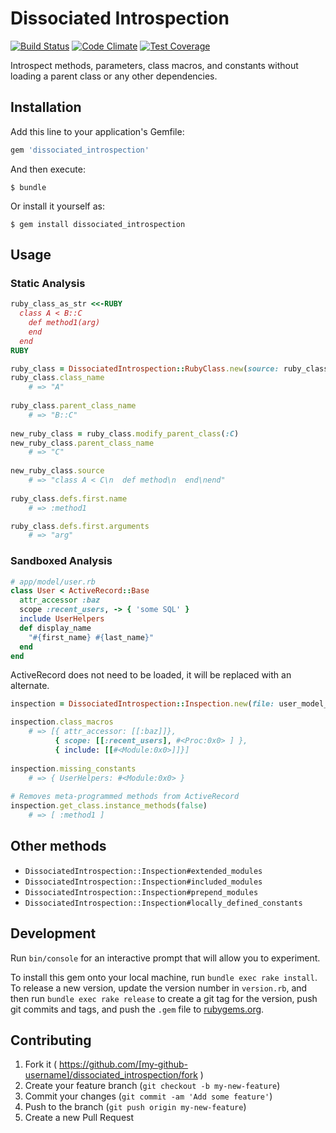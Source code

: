 # Dissociated Introspection
[![Build Status](https://travis-ci.org/zeisler/dissociated_introspection.svg?branch=master)](https://travis-ci.org/zeisler/dissociated_introspection)
[![Code Climate](https://codeclimate.com/github/zeisler/dissociated_introspection/badges/gpa.svg)](https://codeclimate.com/github/zeisler/dissociated_introspection)
[![Test Coverage](https://codeclimate.com/github/zeisler/dissociated_introspection/badges/coverage.svg)](https://codeclimate.com/github/zeisler/dissociated_introspection/coverage)

Introspect methods, parameters, class macros, and constants without loading a parent class or any other dependencies.

## Installation

Add this line to your application's Gemfile:

```ruby
gem 'dissociated_introspection'
```

And then execute:

    $ bundle

Or install it yourself as:

    $ gem install dissociated_introspection

## Usage

### Static Analysis

```ruby
ruby_class_as_str <<-RUBY
  class A < B::C
    def method1(arg)
    end
  end
RUBY

ruby_class = DissociatedIntrospection::RubyClass.new(source: ruby_class_as_str)
ruby_class.class_name
    # => "A" 
    
ruby_class.parent_class_name
    # => "B::C"
    
new_ruby_class = ruby_class.modify_parent_class(:C)
new_ruby_class.parent_class_name
    # => "C"
    
new_ruby_class.source
    # => "class A < C\n  def method\n  end\nend"
    
ruby_class.defs.first.name
    # => :method1

ruby_class.defs.first.arguments
    # => "arg"
```

### Sandboxed Analysis

```ruby
# app/model/user.rb
class User < ActiveRecord::Base
  attr_accessor :baz
  scope :recent_users, -> { 'some SQL' }
  include UserHelpers
  def display_name
    "#{first_name} #{last_name}"
  end
end
```

ActiveRecord does not need to be loaded, it will be replaced with an alternate.

```ruby
inspection = DissociatedIntrospection::Inspection.new(file: user_model_file)

inspection.class_macros
    # => [{ attr_accessor: [[:baz]]},
          { scope: [[:recent_users], #<Proc:0x0> ] },
          { include: [[#<Module:0x0>]]}]
          
inspection.missing_constants
    # => { UserHelpers: #<Module:0x0> }
    
# Removes meta-programmed methods from ActiveRecord
inspection.get_class.instance_methods(false)
    # => [ :method1 ]

```
## Other methods
* `DissociatedIntrospection::Inspection#extended_modules`
* `DissociatedIntrospection::Inspection#included_modules`
* `DissociatedIntrospection::Inspection#prepend_modules`
* `DissociatedIntrospection::Inspection#locally_defined_constants`

## Development

Run `bin/console` for an interactive prompt that will allow you to experiment.

To install this gem onto your local machine, run `bundle exec rake install`. To release a new version, update the version number in `version.rb`, and then run `bundle exec rake release` to create a git tag for the version, push git commits and tags, and push the `.gem` file to [rubygems.org](https://rubygems.org).

## Contributing

1. Fork it ( https://github.com/[my-github-username]/dissociated_introspection/fork )
2. Create your feature branch (`git checkout -b my-new-feature`)
3. Commit your changes (`git commit -am 'Add some feature'`)
4. Push to the branch (`git push origin my-new-feature`)
5. Create a new Pull Request
